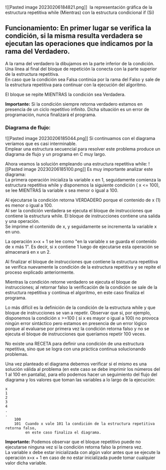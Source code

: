 ![[Pasted image 20230206184821.png]]
 la representación gráfica de la estructura repetitiva while (Mientras) con la estructura condicional if (Si)

## Funcionamiento: En primer lugar se verifica la condición, si la misma resulta verdadera se ejecutan las operaciones que indicamos por la rama del Verdadero.  
A la rama del verdadero la dibujamos en la parte inferior de la condición. Una línea al final del bloque de repetición la conecta con la parte superior de la estructura repetitiva.  
En caso que la condición sea Falsa continúa por la rama del Falso y sale de la estructura repetitiva para continuar con la ejecución del algoritmo.

El bloque se repite MIENTRAS la condición sea Verdadera.

**Importante:** Si la condición siempre retorna verdadero estamos en presencia de un ciclo repetitivo infinito. Dicha situación es un error de programación, nunca finalizará el programa.
### Diagrama de flujo: 
![[Pasted image 20230206185044.png]]
Si continuamos con el diagrama veríamos que es casi interminable.  
Emplear una estructura secuencial para resolver este problema produce un diagrama de flujo y un programa en C muy largo.

Ahora veamos la solución empleando una estructura repetitiva while:
![[Pasted image 20230206185100.png]]
Es muy importante analizar este diagrama:  
La primera operación inicializa la variable x en 1, seguidamente comienza la estructura repetitiva while y disponemos la siguiente condición ( x <= 100), se lee MIENTRAS la variable x sea menor o igual a 100.

Al ejecutarse la condición retorna VERDADERO porque el contenido de x (1) es menor o igual a 100.  
Al ser la condición verdadera se ejecuta el bloque de instrucciones que contiene la estructura while. El bloque de instrucciones contiene una salida y una operación.  
Se imprime el contenido de x, y seguidamente se incrementa la variable x en uno.

La operación x=x + 1 se lee como "en la variable x se guarda el contenido de x más 1". Es decir, si x contiene 1 luego de ejecutarse esta operación se almacenará en x un 2.

Al finalizar el bloque de instrucciones que contiene la estructura repetitiva se verifica nuevamente la condición de la estructura repetitiva y se repite el proceso explicado anteriormente.

Mientras la condición retorne verdadero se ejecuta el bloque de instrucciones; al retornar falso la verificación de la condición se sale de la estructura repetitiva y continua el algoritmo, en este caso finaliza el programa.

Lo más difícil es la definición de la condición de la estructura while y que bloque de instrucciones se van a repetir. Observar que si, por ejemplo, disponemos la condición x >=100 ( si x es mayor o igual a 100) no provoca ningún error sintáctico pero estamos en presencia de un error lógico porque al evaluarse por primera vez la condición retorna falso y no se ejecuta el bloque de instrucciones que queríamos repetir 100 veces.

No existe una RECETA para definir una condición de una estructura repetitiva, sino que se logra con una práctica continua solucionando problemas.

Una vez planteado el diagrama debemos verificar si el mismo es una solución válida al problema (en este caso se debe imprimir los números del 1 al 100 en pantalla), para ello podemos hacer un seguimiento del flujo del diagrama y los valores que toman las variables a lo largo de la ejecución:

	x
	1
	2
	3
	4
	.
	.
        100
        101  Cuando x vale 101 la condición de la estructura repetitiva retorna falso, 
             en este caso finaliza el diagrama.

**Importante:** Podemos observar que el bloque repetitivo puede no ejecutarse ninguna vez si la condición retorna falso la primera vez.  
La variable x debe estar inicializada con algún valor antes que se ejecute la operación x=x + 1 en caso de no estar inicializada puede tomar cualquier valor dicha variable.